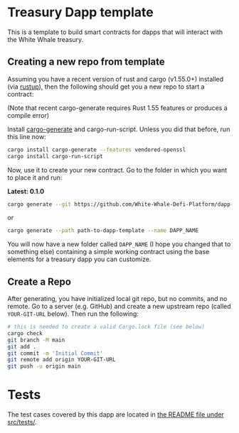 # Treasury Dapp template

This is a template to build smart contracts for dapps that will interact with the White Whale treasury.

## Creating a new repo from template

Assuming you have a recent version of rust and cargo (v1.55.0+) installed
(via [rustup](https://rustup.rs/)),
then the following should get you a new repo to start a contract:

(Note that recent cargo-generate requires Rust 1.55 features or produces a compile error)

Install [cargo-generate](https://github.com/ashleygwilliams/cargo-generate) and cargo-run-script.
Unless you did that before, run this line now:

```sh
cargo install cargo-generate --features vendored-openssl
cargo install cargo-run-script
```

Now, use it to create your new contract.
Go to the folder in which you want to place it and run:

**Latest: 0.1.0**

```sh
cargo generate --git https://github.com/White-Whale-Defi-Platform/dapp-template.git --name DAPP_NAME
````

or

```sh
cargo generate --path path-to-dapp-template --name DAPP_NAME
````

You will now have a new folder called `DAPP_NAME` (I hope you changed that to something else)
containing a simple working contract using the base elements for a treasury dapp you can customize.

## Create a Repo

After generating, you have initialized local git repo, but no commits, and no remote.
Go to a server (e.g. GitHub) and create a new upstream repo (called `YOUR-GIT-URL` below).
Then run the following:

```sh
# this is needed to create a valid Cargo.lock file (see below)
cargo check
git branch -M main
git add .
git commit -m 'Initial Commit'
git remote add origin YOUR-GIT-URL
git push -u origin main
```

# Tests
The test cases covered by this dapp are located in [the README file under src/tests/](src/tests/README.md).

